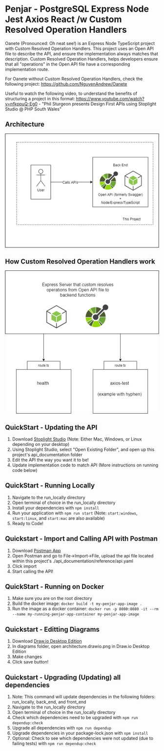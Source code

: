 # Penjar - PostgreSQL Express Node Jest Axios React /w Custom Resolved Operation Handlers

Oanete (Pronounced: Oh neat see!) is an Express Node TypeScript project with Custom Resolved Operation Handlers. This project uses an Open API file to describe the API, and ensure the implementation always matches that description. Custom Resolved Operation Handlers, helps developers ensure that all "operations" in the Open API file have a corresponding implementation route.

For Oanete without Custom Resolved Operation Handlers, check the following project: https://github.com/NguyenAndrew/Oanete

Useful to watch the following video, to understand the benefits of structuring a project in this format: https://www.youtube.com/watch?v=nfkppuQ-Eg0 - "Phil Sturgeon presents Design First APIs using Stoplight Studio @ PHP South Wales"

## Architecture

![Architecture](diagrams/architecture.drawio.png)

## How Custom Resolved Operation Handlers work

![Custom Resolved Operation Handlers](diagrams/custom-resolver.drawio.png)

## QuickStart - Updating the API
1. Download [Stoplight Studio](https://stoplight.io/studio/) (Note: Either Mac, Windows, or Linux depending on your desktop)
2. Using Stoplight Studio, select "Open Existing Folder", and open up this project's api_documentation folder
3. Edit the API the way you want it to be!
4. Update implementation code to match API (More instructions on running code below)

## QuickStart - Running Locally
1. Navigate to the run_locally directory
2. Open terminal of choice in the run_locally directory
3. Install your dependencies with ```npm install```
5. Run your application with ```npm run start``` (Note: `start:windows`, `start:linux`, and `start:mac` are also available)
6. Ready to Code!

## Quickstart - Import and Calling API with Postman
1. Download [Postman App](https://www.postman.com/downloads/)
2. Open Postman and go to File->Import->File, upload the api file located within this project's ./api_documentation/reference/api.yaml
3. Click import
4. Start calling the API!

## QuickStart - Running on Docker
1. Make sure you are on the root directory
2. Build the docker image: `docker build -t my-penjar-app-image .`
3. Run the image as a docker container: `docker run -p 8080:8080 -it --rm --name my-running-penjar-app-container my-penjar-app-image`

## Quickstart - Editting Diagrams
1. Download [Draw.io Desktop Edition](https://github.com/jgraph/drawio-desktop/releases)
2. In diagrams folder, open architecture.drawio.png in Draw.io Desktop Edition
3. Make changes
4. Click save button!

## Quickstart - Upgrading (Updating) all dependencies
1. Note: This command will update dependencies in the following folders: run_locally, back_end, and front_end
2. Navigate to the run_locally directory
3. Open terminal of choice in the run_locally directory
4. Check which dependencies need to be upgraded with ```npm run dependup:check```
5. Upgrade all dependencies with ```npm run dependup```
6. Upgrade dependencies in your package-lock.json with ```npm install```
7. Optional: Check to see which dependencies were not updated (due to failing tests) with ```npm run dependup:check```